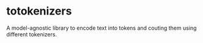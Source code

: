 # totokenizers

A model-agnostic library to encode text into tokens and couting them using different tokenizers.
